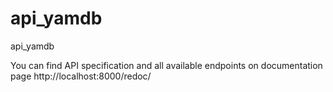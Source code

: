 # api_yamdb
api_yamdb


You can find API specification and all available endpoints on documentation page http://localhost:8000/redoc/
